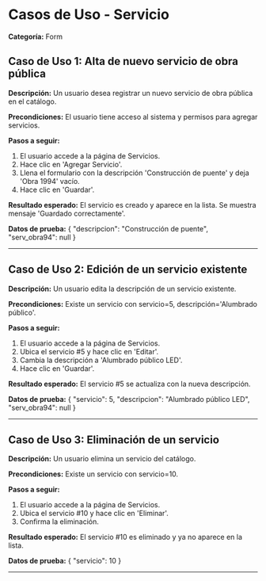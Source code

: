 # Casos de Uso - Servicio

**Categoría:** Form

## Caso de Uso 1: Alta de nuevo servicio de obra pública

**Descripción:** Un usuario desea registrar un nuevo servicio de obra pública en el catálogo.

**Precondiciones:**
El usuario tiene acceso al sistema y permisos para agregar servicios.

**Pasos a seguir:**
1. El usuario accede a la página de Servicios.
2. Hace clic en 'Agregar Servicio'.
3. Llena el formulario con la descripción 'Construcción de puente' y deja 'Obra 1994' vacío.
4. Hace clic en 'Guardar'.

**Resultado esperado:**
El servicio es creado y aparece en la lista. Se muestra mensaje 'Guardado correctamente'.

**Datos de prueba:**
{ "descripcion": "Construcción de puente", "serv_obra94": null }

---

## Caso de Uso 2: Edición de un servicio existente

**Descripción:** Un usuario edita la descripción de un servicio existente.

**Precondiciones:**
Existe un servicio con servicio=5, descripción='Alumbrado público'.

**Pasos a seguir:**
1. El usuario accede a la página de Servicios.
2. Ubica el servicio #5 y hace clic en 'Editar'.
3. Cambia la descripción a 'Alumbrado público LED'.
4. Hace clic en 'Guardar'.

**Resultado esperado:**
El servicio #5 se actualiza con la nueva descripción.

**Datos de prueba:**
{ "servicio": 5, "descripcion": "Alumbrado público LED", "serv_obra94": null }

---

## Caso de Uso 3: Eliminación de un servicio

**Descripción:** Un usuario elimina un servicio del catálogo.

**Precondiciones:**
Existe un servicio con servicio=10.

**Pasos a seguir:**
1. El usuario accede a la página de Servicios.
2. Ubica el servicio #10 y hace clic en 'Eliminar'.
3. Confirma la eliminación.

**Resultado esperado:**
El servicio #10 es eliminado y ya no aparece en la lista.

**Datos de prueba:**
{ "servicio": 10 }

---

